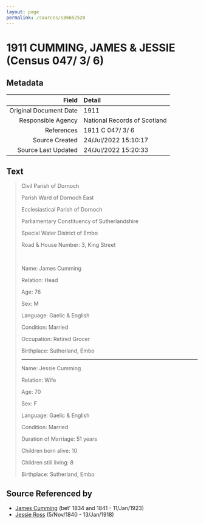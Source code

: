 ```yaml
---
layout: page
permalink: /sources/s86652528
---
```


# 1911 CUMMING, JAMES & JESSIE (Census 047/ 3/ 6)

## Metadata

Field | Detail
---:|:---
Original Document Date | 1911
Responsible Agency | National Records of Scotland
References | 1911 C 047/ 3/ 6
Source Created | 24/Jul/2022 15:10:17
Source Last Updated | 24/Jul/2022 15:20:33

## Text

> Civil Parish of Dornoch
>
> Parish Ward of Dornoch East
>
> Ecclesiastical Parish of Dornoch
>
> Parliamentary Constituency of Sutherlandshire
>
> Special Water District of Embo
>
> Road & House Number: 3, King Street
>
> <br/>
>
> Name: James Cumming
>
> Relation: Head
>
> Age: 76
>
> Sex: M
>
> Language: Gaelic & English
>
> Condition: Married
>
> Occupation: Retired Grocer
>
> Birthplace: Sutherland, Embo
>
> ---
>
> Name: Jessie Cumming
>
> Relation: Wife
>
> Age: 70
>
> Sex: F
>
> Language: Gaelic & English
>
> Condition: Married
>
> Duration of Marriage: 51 years
>
> Children born alive: 10
>
> Children still living: 8
>
> Birthplace: Sutherland, Embo
>

## Source Referenced by

* [James Cumming](../people/@66384942@-james-cumming-b1834~1841-d1923-1-11.md) (bet' 1834 and 1841 - 11/Jan/1923)
* [Jessie Ross](../people/@60546968@-jessie-ross-b1840-11-5-d1918-1-13.md) (5/Nov/1840 - 13/Jan/1918)
